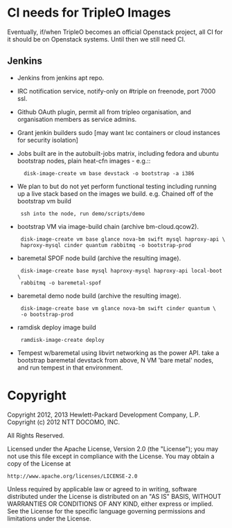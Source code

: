 CI needs for TripleO Images
===========================

Eventually, if/when TripleO becomes an official Openstack project, all CI for
it should be on Openstack systems. Until then we still need CI.

Jenkins
-------

* Jenkins from jenkins apt repo.
* IRC notification service, notify-only on #triple on freenode, port 7000 ssl.
* Github OAuth plugin, permit all from tripleo organisation, and organisation
  members as service admins.
* Grant jenkin builders sudo [may want lxc containers or cloud instances for
  security isolation]
* Jobs built are in the autobuilt-jobs matrix, including fedora and ubuntu
  bootstrap nodes, plain heat-cfn images - e.g.::

        disk-image-create vm base devstack -o bootstrap -a i386

 * We plan to but do not yet perform functional testing including running up
   a live stack based on the images we build.
   e.g. Chained off of the bootstrap vm build

        ssh into the node, run demo/scripts/demo

 * bootstrap VM via image-build chain (archive bm-cloud.qcow2).

        disk-image-create vm base glance nova-bm swift mysql haproxy-api \
        haproxy-mysql cinder quantum rabbitmq -o bootstrap-prod

 * baremetal SPOF node build (archive the resulting image).

        disk-image-create base mysql haproxy-mysql haproxy-api local-boot \
        rabbitmq -o baremetal-spof

 * baremetal demo node build (archive the resulting image).

        disk-image-create base vm glance nova-bm swift cinder quantum \
        -o bootstrap-prod

 * ramdisk deploy image build

        ramdisk-image-create deploy
        
 * Tempest w/baremetal using libvirt networking as the power API.
   take a bootstrap baremetal devstack from above, N VM 'bare metal' nodes,
   and run tempest in that environment.

Copyright
=========

Copyright 2012, 2013 Hewlett-Packard Development Company, L.P.
Copyright (c) 2012 NTT DOCOMO, INC. 

All Rights Reserved.

Licensed under the Apache License, Version 2.0 (the "License"); you may
not use this file except in compliance with the License. You may obtain
a copy of the License at

    http://www.apache.org/licenses/LICENSE-2.0

Unless required by applicable law or agreed to in writing, software
distributed under the License is distributed on an "AS IS" BASIS, WITHOUT
WARRANTIES OR CONDITIONS OF ANY KIND, either express or implied. See the
License for the specific language governing permissions and limitations
under the License.
